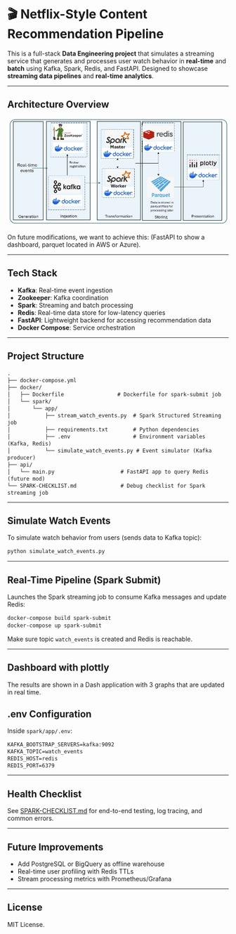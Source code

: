 # 🎬 Netflix-Style Content Recommendation Pipeline

This is a full-stack **Data Engineering project** that simulates a streaming service that generates and processes user watch behavior in **real-time** and **batch** using Kafka, Spark, Redis, and FastAPI. Designed to showcase **streaming data pipelines** and **real-time analytics**.

---

## Architecture Overview

![alt text for screen readers](/kafka_arch.jpg "Streaming architecture")

On future modifications, we want to achieve this: (FastAPI to show a dashboard, 
parquet located in AWS or Azure).



---

## Tech Stack

- **Kafka**: Real-time event ingestion
- **Zookeeper**: Kafka coordination
- **Spark**: Streaming and batch processing
- **Redis**: Real-time data store for low-latency queries
- **FastAPI**: Lightweight backend for accessing recommendation data
- **Docker Compose**: Service orchestration

---

## Project Structure

```
.
├── docker-compose.yml
├── docker/
│   ├── Dockerfile                 # Dockerfile for spark-submit job
│   └── spark/
│       └── app/
│           ├── stream_watch_events.py  # Spark Structured Streaming job
│           ├── requirements.txt        # Python dependencies
│           ├── .env                    # Environment variables (Kafka, Redis)
│           └── simulate_watch_events.py # Event simulator (Kafka producer)
├── api/
│   └── main.py                     # FastAPI app to query Redis (future mod)
└── SPARK-CHECKLIST.md              # Debug checklist for Spark streaming job
```


---

## Simulate Watch Events

To simulate watch behavior from users (sends data to Kafka topic):

```bash
python simulate_watch_events.py
```

---

## Real-Time Pipeline (Spark Submit)

Launches the Spark streaming job to consume Kafka messages and update Redis:

```bash
docker-compose build spark-submit
docker-compose up spark-submit
```

Make sure topic `watch_events` is created and Redis is reachable.

---

## Dashboard with plottly

The results are shown in a Dash application with 3 graphs that are updated in real time. 

## .env Configuration

Inside `spark/app/.env`:

```env
KAFKA_BOOTSTRAP_SERVERS=kafka:9092
KAFKA_TOPIC=watch_events
REDIS_HOST=redis
REDIS_PORT=6379
```

---

## Health Checklist

See [SPARK-CHECKLIST.md](SPARK-CHECKLIST.md) for end-to-end testing, log tracing, and common errors.

---


## Future Improvements

- Add PostgreSQL or BigQuery as offline warehouse
- Real-time user profiling with Redis TTLs
- Stream processing metrics with Prometheus/Grafana

---

## License

MIT License.
